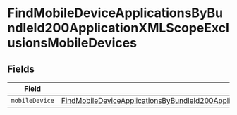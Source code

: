 # FindMobileDeviceApplicationsByBundleId200ApplicationXMLScopeExclusionsMobileDevices


## Fields

| Field                                                                                                                                                                                                                         | Type                                                                                                                                                                                                                          | Required                                                                                                                                                                                                                      | Description                                                                                                                                                                                                                   |
| ----------------------------------------------------------------------------------------------------------------------------------------------------------------------------------------------------------------------------- | ----------------------------------------------------------------------------------------------------------------------------------------------------------------------------------------------------------------------------- | ----------------------------------------------------------------------------------------------------------------------------------------------------------------------------------------------------------------------------- | ----------------------------------------------------------------------------------------------------------------------------------------------------------------------------------------------------------------------------- |
| `mobileDevice`                                                                                                                                                                                                                | [FindMobileDeviceApplicationsByBundleId200ApplicationXMLScopeExclusionsMobileDevicesMobileDevice](../../models/operations/findmobiledeviceapplicationsbybundleid200applicationxmlscopeexclusionsmobiledevicesmobiledevice.md) | :heavy_minus_sign:                                                                                                                                                                                                            | N/A                                                                                                                                                                                                                           |
